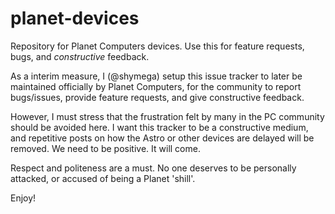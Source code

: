 # planet-devices

Repository for Planet Computers devices. Use this for feature requests, bugs, and *constructive* feedback. 

As a interim measure, I (@shymega) setup this issue tracker to later be maintained officially by Planet Computers, for the community to report bugs/issues, provide feature requests, and give constructive feedback.

However, I must stress that the frustration felt by many in the PC community should be avoided here. I want this tracker to be a constructive medium, and repetitive posts on how the Astro or other devices are delayed will be removed. We need to be positive. It will come.

Respect and politeness are a must. No one deserves to be personally attacked, or accused of being a Planet 'shill'.

Enjoy!
